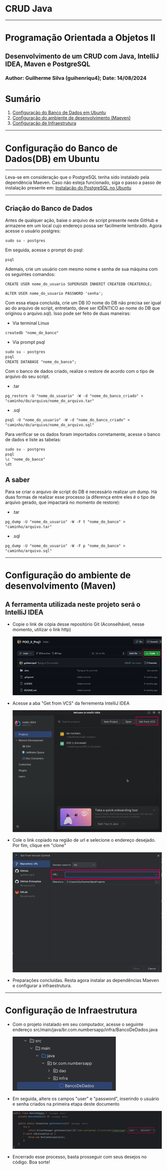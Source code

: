 # CRUD Java

---

# Programação Orientada a Objetos II

## Desenvolvimento de um CRUD com Java, IntelliJ IDEA, Maven e PostgreSQL

### Author: Guilherme Silva (guihenriqu4); Date: 14/08/2024

# Sumário

1. [Configuração do Banco de Dados em Ubuntu](#configuração-do-banco-de-dados-em-ubuntu)
2. [Configuração do ambiente de desenvolvimento (Maeven)](#configuração-do-ambiente-de-desenvolvimento-maven)
3. [Configuração de Infraestrutura](#configuração-de-infraestrutura)

---

# Configuração do Banco de Dados(DB) em Ubuntu

---

Leva-se em consideração que o PostgreSQL tenha sido instalado pela dependência Maeven. Caso não esteja funcionado, siga o passo a passo de instalação presente em: [Instalação do PostgreSQL no Ubuntu](https://github.com/rogerio-silva/java-crud?tab=readme-ov-file#configura%C3%A7%C3%A3o-do-ambiente-de-desenvolvimento)

---

## Criação do Banco de Dados

Antes de qualquer ação, baixe o arquivo de script presente neste GitHub e armazene em um local cujo endereço possa ser facilmente lembrado.
Agora acesse o usuário postgres:

```shell
sudo su - postgres
```

Em seguida, acesse o prompt do psql:

```shell
psql
```

Ademais, crie um usuário com mesmo nome e senha de sua máquina com os seguintes comandos:

```shell
CREATE USER nome_do_usuario SUPERUSER INHERIT CREATEDB CREATEROLE;
```

```shell
ALTER USER nome_do_usuario PASSWORD 'senha';
```

Com essa etapa concluída, crie um DB (O nome do DB não precisa ser igual ao do arquivo de script, entretanto, deve ser IDÊNTICO ao nome do DB que originou o arquivo.sql). Isso pode ser feito de duas maneiras:

 - Via terminal Linux
```shell
createdb "nome_do_banco"
```

 - Via prompt psql
```shell
sudo su - postgres
psql
CREATE DATABASE "nome_do_banco";
```

Com o banco de dados criado, realize o restore de acordo com o tipo de arquivo do seu script.

 - .tar
```shell
pg_restore -U "nome_do_usuario" -W -d "nome_do_banco_criado" < "caminho/do/arquivo/nome_do_arquivo.tar"
```

 - .sql
```shell
psql -U "nome_do_usuario" -W -d "nome_do_banco_criado" < "caminho/do/arquivo/nome_do_arquivo.sql"
```

Para verificar se os dados foram importados corretamente, acesse o banco de dados e liste as tabelas:

```shell
sudo su - postgres
psql
\c "nome_do_banco"
\dt
```

## A saber

Para se criar o arquivo de script do DB é necessário realizar um dump. Há duas formas de realizar esse processo (a diferença entre eles é o tipo de arquivo gerado, que impactará no momento de restore):

 - .tar
```shell
pg_dump -U "nome_do_usuario" -W -F t "nome_do_banco" > "caminho/arquivo.tar"
```

 - .sql
```shell
pg_dump -U "nome_do_usuario" -W -F p "nome_do_banco" > "caminho/arquivo.sql"
```

---

# Configuração do ambiente de desenvolvimento (Maven)

## A ferramenta utilizada neste projeto será o IntelliJ IDEA

- Copie o link de cópia desse repositório Git (Aconselhável, nesse momento, utilizar o link http)

  ![green_bottom.png](img/green_bottom.png)

- Acesse a aba "Get from VCS" da ferrementa IntelliJ IDEA

  ![intelliJ#1](img/intelliJ_1.png)

- Cole o link copiado na região de url e selecione o endereço desejado. Por fim, clique em "clone"

  ![intelliJ#2](img/intelliJ_2.png)

- Preparações concluídas. Resta agora instalar as dependências Maeven e configurar a infraestrutura.

---

# Configuração de Infraestrutura

- Com o projeto instalado em seu computador, acesse o seguinte endereço src/main/java/br.com.numbersapp/infra/BancoDeDados.java

  ![intelliJ#3](img/intelliJ_3.png)

- Em seguida, altere os campos "user" e "password", inserindo o usuário e senha criados na primeira etapa deste documento

  ![intelliJ4](img/intelliJ_4.png)

- Encerrado esse processo, basta prosseguir com seus desejos no código. Boa sorte!